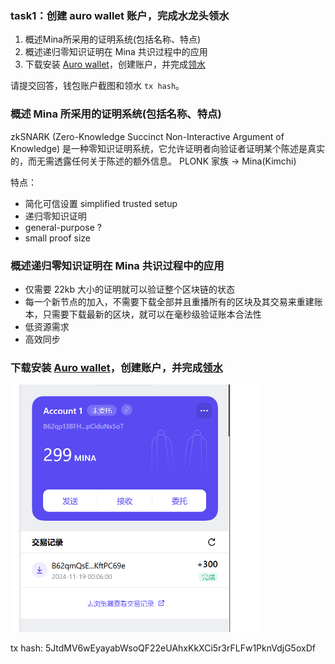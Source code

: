 
### task1：创建 auro wallet 账户，完成水龙头领水

1. 概述Mina所采用的证明系统(包括名称、特点)
2. 概述递归零知识证明在 Mina 共识过程中的应用
3. 下载安装 [Auro wallet](https://www.aurowallet.com/download/)，创建账户，并完成[领水](https://faucet.minaprotocol.com/)

请提交回答，钱包账户截图和领水 `tx hash`。

### 概述 Mina 所采用的证明系统(包括名称、特点)

zkSNARK (Zero-Knowledge Succinct Non-Interactive Argument of Knowledge) 是一种零知识证明系统，它允许证明者向验证者证明某个陈述是真实的，而无需透露任何关于陈述的额外信息。
PLONK 家族 -> Mina(Kimchi)


特点：
- 简化可信设置 simplified trusted setup
- 递归零知识证明
- general-purpose ?
- small proof size



### 概述递归零知识证明在 Mina 共识过程中的应用

- 仅需要 22kb 大小的证明就可以验证整个区块链的状态 
- 每一个新节点的加入，不需要下载全部并且重播所有的区块及其交易来重建账本，只需要下载最新的区块，就可以在毫秒级验证账本合法性
- 低资源需求
- 高效同步


### 下载安装 [Auro wallet](https://www.aurowallet.com/download/)，创建账户，并完成[领水](https://faucet.minaprotocol.com/)


<img src='screenshot.png' width='400'/>

tx hash:
5JtdMV6wEyayabWsoQF22eUAhxKkXCi5r3rFLFw1PknVdjG5oxDf